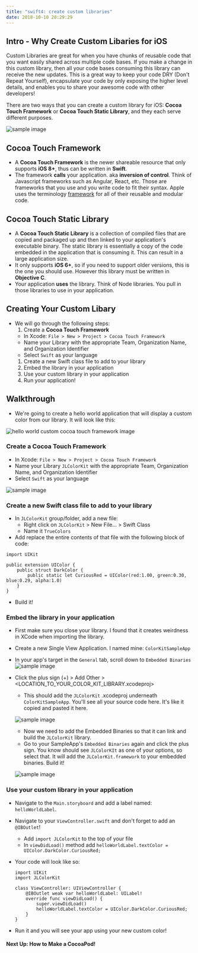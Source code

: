 ```yaml
---
title: "swift4: create custom libraries"
date: 2018-10-10 20:29:29
---
```


## Intro - Why Create Custom Libaries for iOS
Custom Libraries are great for when you have chunks of reusable code that you want easily shared across multiple code bases. If you make a change in this custom library, then all your code bases consuming this library can receive the new updates. This is a great way to keep your code DRY (Don't Repeat Yourself), encapsulate your code by only exposing the higher level details, and enables you to share your awesome code with other developers!

There are two ways that you can create a custom library for iOS: **Cocoa Touch Framework** or **Cocoa Touch Static Library**, and they each serve different purposes. 

  ![sample image](../images/ios-frameworks.png)

## Cocoa Touch Framework
* A **Cocoa Touch Framework** is the newer shareable resource that only supports **iOS 8+**, thus can be written in **Swift**.
* The framework **calls** your application. aka **inversion of control**. Think of Javascript frameworks such as Angular, React, etc. Those are frameworks that you use and you write code to fit their syntax. Apple uses the terminology [framework](https://developer.apple.com/documentation/) for all of their reusable and modular code. 

## Cocoa Touch Static Library
* A **Cocoa Touch Static Library** is a collection of compiled files that are copied and packaged up and then linked to your application's executable binary. The static library is essentially a copy of the code embedded in the application that is consuming it. This can result in a large application size.
* It only supports **iOS 6+**, so if you need to support older versions, this is the one you should use. However this library must be written in **Objective C**.
* Your application **uses** the library. Think of Node libraries. You pull in those libraries to use in your application.

## Creating Your Custom Libary
* We will go through the following steps: 
  1. Create a **Cocoa Touch Framework** 
    * In Xcode: `File > New > Project > Cocoa Touch Framework`
    * Name your Library with the appropriate Team, Organization Name, and Organization Identifier
    * Select `Swift` as your language 
  1. Create a new Swift class file to add to your library
  1. Embed the library in your application
  1. Use your custom library in your application
  1. Run your application!

## Walkthrough
* We're going to create a hello world application that will display a custom color from our library. It will look like this: 

![hello world custom cocoa touch framework image](../images/hello-world-cocoa-touch-framework.png)

### Create a **Cocoa Touch Framework** 
  * In Xcode: `File > New > Project > Cocoa Touch Framework`
  * Name your Library `JLColorKit` with the appropriate Team, Organization Name, and Organization Identifier
  * Select `Swift` as your language 

  ![sample image](../images/add-cocoa-touch-framework.png)


### Create a new Swift class file to add to your library
* In `JLColorKit` group/folder, add a new file:
  * Right click on `JLColorKit` > New File... > Swift Class
  * Name it `TrueColors`
* Add replace the entire contents of that file with the following block of code:

```
import UIKit

public extension UIColor {
    public struct DarkColor {
        public static let CuriousRed = UIColor(red:1.00, green:0.30, blue:0.29, alpha:1.0)
    }
}
```
* Build it!

### Embed the library in your application
* First make sure you close your library. I found that it creates weirdness in XCode when importing the library.
* Create a new Single View Application. I named mine: `ColorKitSampleApp`
* In your app's target in the `General` tab, scroll down to `Embedded Binaries`
 ![sample image](../images/nav-embedded-binaries.png)
* Click the plus sign (+) > Add Other > <LOCATION_TO_YOUR_COLOR_KIT_LIBRARY.xcodeproj>
  * This should add the `JLColorKit` .xcodeproj underneath `ColorKitSampleApp`. You'll see all your source code here. It's like it copied and pasted it here. 

  ![sample image](../images/add-custom-lib-jlcolorkit.png)

  * Now we need to add the Embedded Binaries so that it can link and build the `JLColorKit` library.
  * Go to your SampleApp's `Embedded Binaries` again and click the plus sign. You know should see `JLColorKIt` as one of your options, so select that. It will add the `JLColorKit.framework` to your embedded binaries. Build it!

  ![sample image](../images/add-embedded-binaries-jlcolorkit.png)


### Use your custom library in your application
* Navigate to the `Main.storyboard` and add a label named: `helloWorldLabel`. 
* Navigate to your `ViewController.swift` and don't forget to add an `@IBOutlet`!
  * Add `import JLColorKit` to the top of your file 
  * In `viewDidLoad()` method add `helloWorldLabel.textColor = UIColor.DarkColor.CuriousRed;`
* Your code will look like so: 

  ```
  import UIKit
  import JLColorKit

  class ViewController: UIViewController {
      @IBOutlet weak var helloWorldLabel: UILabel!
      override func viewDidLoad() {
          super.viewDidLoad()
          helloWorldLabel.textColor = UIColor.DarkColor.CuriousRed;
      }
  }
  ````
* Run it and you will see your app using your new custom color!

#### Next Up: How to Make a CocoaPod!